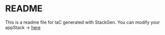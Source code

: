 # README
This is a readme file for IaC generated with StackGen.
You can modify your appStack -> [here](http://main.dev.stackgen.com/appstacks/4ab3edbc-414e-4907-9f3a-b932e4ba5f4a)
